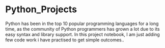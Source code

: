 # Python_Projects
Python has been in the top 10 popular programming languages for a long time, as the community of Python programmers has grown a lot due to its easy syntax and library support. In this project notebook, I am just adding few code work i have practised to get simple outcomes..

